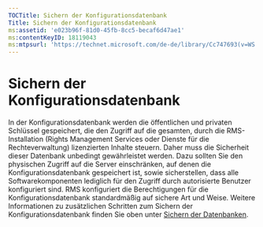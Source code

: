 ```yaml
---
TOCTitle: Sichern der Konfigurationsdatenbank
Title: Sichern der Konfigurationsdatenbank
ms:assetid: 'e023b96f-81d0-45fb-8cc5-becaf6d47ae1'
ms:contentKeyID: 18119043
ms:mtpsurl: 'https://technet.microsoft.com/de-de/library/Cc747693(v=WS.10)'
---
```


Sichern der Konfigurationsdatenbank
===================================

In der Konfigurationsdatenbank werden die öffentlichen und privaten Schlüssel gespeichert, die den Zugriff auf die gesamten, durch die RMS-Installation (Rights Management Services oder Dienste für die Rechteverwaltung) lizenzierten Inhalte steuern. Daher muss die Sicherheit dieser Datenbank unbedingt gewährleistet werden. Dazu sollten Sie den physischen Zugriff auf die Server einschränken, auf denen die Konfigurationsdatenbank gespeichert ist, sowie sicherstellen, dass alle Softwarekomponenten lediglich für den Zugriff durch autorisierte Benutzer konfiguriert sind. RMS konfiguriert die Berechtigungen für die Konfigurationsdatenbank standardmäßig auf sichere Art und Weise. Weitere Informationen zu zusätzlichen Schritten zum Sichern der Konfigurationsdatenbank finden Sie oben unter [Sichern der Datenbanken](https://technet.microsoft.com/65802f9a-81bc-4398-968a-00c9b1dca2fa).
